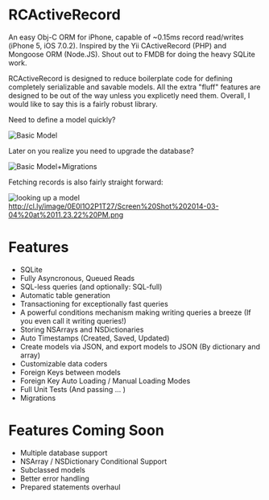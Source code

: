 RCActiveRecord
==============

An easy Obj-C ORM for iPhone, capable of ~0.15ms record read/writes (iPhone 5, iOS 7.0.2). 
Inspired by the Yii CActiveRecord (PHP) and Mongoose ORM (Node.JS). Shout out to FMDB for doing the heavy SQLite work.

RCActiveRecord is designed to reduce boilerplate code for defining completely serializable and savable models. All the extra "fluff" features are designed to be out of the way unless you explicetly need them. Overall, I would like to say this is a fairly robust library.

Need to define a model quickly? 

![Basic Model](http://cl.ly/image/0Q0W070Z1O2G/Screen%20Shot%202014-03-04%20at%2011.19.56%20PM.png "Basic Model")

Later on you realize you need to upgrade the database?


![Basic Model+Migrations](http://cl.ly/image/1H2t1r0x3l12/Screen%20Shot%202014-03-04%20at%2011.20.06%20PM.png "Basic Model+Migrations")

Fetching records is also fairly straight forward:

![looking up a model](http://cl.ly/image/1H2t1r0x3l12/Screen%20Shot%202014-03-04%20at%2011.20.06%20PM.png "Looking up a model")
http://cl.ly/image/0E0l1O2P1T27/Screen%20Shot%202014-03-04%20at%2011.23.22%20PM.png



Features
==========
* SQLite
* Fully Asyncronous, Queued Reads
* SQL-less queries (and optionally: SQL-full)
* Automatic table generation
* Transactioning for exceptionally fast queries
* A powerful conditions mechanism making writing queries a breeze (If you even call it writing queries!)
* Storing NSArrays and NSDictionaries
* Auto Timestamps (Created, Saved, Updated)
* Create models via JSON, and export models to JSON (By dictionary and array)
* Customizable data coders
* Foreign Keys between models
* Foreign Key Auto Loading / Manual Loading Modes
* Full Unit Tests (And passing ... )
* Migrations

Features Coming Soon
==========
* Multiple database support
* NSArray / NSDictionary Conditional Support
* Subclassed models
* Better error handling
* Prepared statements overhaul
